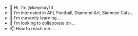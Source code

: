 - 👋 Hi, I’m @loeymay13
- 👀 I’m interested in AFL Football, Diamond Art, Siamese Cats...
- 🌱 I’m currently learning ...
- 💞️ I’m looking to collaborate on ...
- 📫 How to reach me ...

<!---
loeymay13/loeymay13 is a ✨ special ✨ repository because its `README.md` (this file) appears on your GitHub profile.
You can click the Preview link to take a look at your changes.
--->
